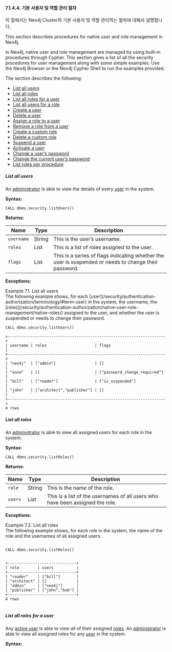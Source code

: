 #### 7.1.4.4. 기본 사용자 및 역할 관리 절차 

<div class="abstract">
	<p>이 절에서는 Neo4j Cluster의 기본 사용자 및 역할 관리하는 절차에 대해서 설명합니다. 
	</p>
</div>
This section describes procedures for native user and role management in Neo4j.


In Neo4j, native user and role management are managed by using built-in procedures through Cypher. This section gives a list of all the security procedures for user management along with some simple examples. Use the Neo4j Browser or the Neo4j Cypher Shell to run the examples provided.

The section describes the following:

- [List all users](/security/authentication-authorization/native-user-role-management/procedures/#userauth-list-all-users)
- [List all roles](/security/authentication-authorization/native-user-role-management/procedures/#user-roles-list-all-roles)
- [List all roles for a user](/security/authentication-authorization/native-user-role-management/procedures/#user-roles-list-all-roles-for-user)
- [List all users for a role](/security/authentication-authorization/native-user-role-management/procedures/#user-roles-list-all-users-for-role)
- [Create a user](/security/authentication-authorization/native-user-role-management/procedures/#userauth-add-user)
- [Delete a user](/security/authentication-authorization/native-user-role-management/procedures/#userauth-delete-user)
- [Assign a role to a user](/security/authentication-authorization/native-user-role-management/procedures/#user-roles-assign-role-to-user)
- [Remove a role from a user](/security/authentication-authorization/native-user-role-management/procedures/#user-roles-remove-role-from-user)
- [Create a custom role](/security/authentication-authorization/native-user-role-management/procedures/#user-roles-create-role)
- [Delete a custom role](/security/authentication-authorization/native-user-role-management/procedures/#user-roles-delete-role)
- [Suspend a user](/security/authentication-authorization/native-user-role-management/procedures/#userauth-suspend-user)
- [Activate a user](/security/authentication-authorization/native-user-role-management/procedures/#userauth-activate-user)
- [Change a user’s password](/security/authentication-authorization/native-user-role-management/procedures/#userauth-change-users-password)
- [Change the current user’s password](/security/authentication-authorization/native-user-role-management/procedures/#userauth-change-your-password)
- [List roles per procedure](/security/authentication-authorization/native-user-role-management/procedures/#list-roles-per-procedure)


##### List all users

An [administrator](/security/authentication-authorization/terminology/#term-administrator) is able to view the details of every [user](/security/authentication-authorization/terminology/#term-user) in the system.

**Syntax:**

`CALL dbms.security.listUsers()`

**Returns:**

| Name       | Type         | Description                              |
| ---------- | ------------ | ---------------------------------------- |
| `username` | String       | This is the user’s username.             |
| `roles`    | List<String> | This is a list of roles assigned to the user. |
| `flags`    | List<String> | This is a series of flags indicating whether the user is suspended or needs to change their password. |

**Exceptions:**

<div class="example">
Example 7.1. List all users
<div class="example-contents">
The following example shows, for each [user](/security/authentication-authorization/terminology/#term-user) in the system, the username, the [roles](/security/authentication-authorization/native-user-role-management/native-roles/) assigned to the user, and whether the user is suspended or needs to change their password.

```
CALL dbms.security.listUsers()
```

```
+---------------------------------------------------------------------+
| username | roles                     | flags                        |
+---------------------------------------------------------------------+
| "neo4j"  | ["admin"]                 | []                           |
| "anne"   | []                        | ["password_change_required"] |
| "bill"   | ["reader"]                | ["is_suspended"]             |
| "john"   | ["architect","publisher"] | []                           |
+---------------------------------------------------------------------+
4 rows
```

</div>
</div>

##### List all roles

An [administrator](/security/authentication-authorization/terminology/#term-administrator) is able to view all assigned users for each role in the system.

**Syntax:**

`CALL dbms.security.listRoles()`

**Returns:**

| Name    | Type         | Description                              |
| ------- | ------------ | ---------------------------------------- |
| `role`  | String       | This is the name of the role.            |
| `users` | List<String> | This is a list of the usernames of all users who have been assigned the role. |

**Exceptions:**

<div class="example">
Example 7.2. List all roles
<div class="example-contents">
The following example shows, for each role in the system, the name of the role and the usernames of all assigned users.
<p>

<code>
CALL dbms.security.listRoles()
</code>

<pre>
<code>
+------------------------------+
| role        | users          |
+------------------------------+
| "reader"    | ["bill"]       |
| "architect" | []             |
| "admin"     | ["neo4j"]      |
| "publisher" | ["john","bob"] |
+------------------------------+
4 rows
</code>
</pre>
</div>
</div>

##### List all roles for a user

Any [active user](/security/authentication-authorization/terminology/#term-active-user) is able to view all of their assigned [roles](/security/authentication-authorization/native-user-role-management/native-roles/). An [administrator](/security/authentication-authorization/terminology/#term-administrator) is able to view all assigned roles for any [user](/security/authentication-authorization/terminology/#term-user) in the system.

**Syntax:**